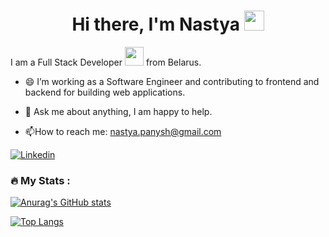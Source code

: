<h1 align="center">Hi there, I'm Nastya   
<img src="https://github.com/blackcater/blackcater/raw/main/images/Hi.gif" height="32"/></h1>    
      
 I am a Full Stack Developer <img src="https://media.giphy.com/media/WUlplcMpOCEmTGBtBW/giphy.gif" width="30"> from Belarus.  
 - 😄 I’m working as a Software Engineer and contributing to frontend and backend for building web applications.   
  
- 💬 Ask me about anything, I am happy to help.        
   
- :mailbox:How to reach me: nastya.panysh@gmail.com   

[![Linkedin](https://img.shields.io/badge/-LinkedIn-blue?style=flat&logo=Linkedin&logoColor=white)](https://www.linkedin.com/in/anastasiya-panysh-627ab4212/) 
       
                  
      
### :fire: My Stats : 
 
[![Anurag's GitHub stats](https://github-readme-stats.vercel.app/api?username=AnastasiaPanysh)](https://github.com/anuraghazra/github-readme-stats)
 

[![Top Langs](https://github-readme-stats.vercel.app/api/top-langs/?username=AnastasiaPanysh&layout=compact)](https://github.com/anuraghazra/github-readme-stats)


  
   
 
